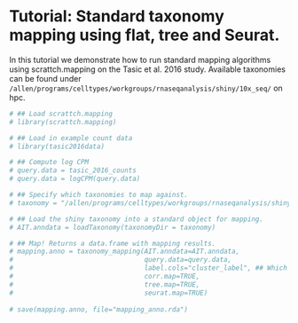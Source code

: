 # Tutorial: Standard taxonomy mapping using flat, tree and Seurat.

In this tutorial we demonstrate how to run standard mapping algorithms using scrattch.mapping on the Tasic et al. 2016 study. Available taxonomies can be found under `/allen/programs/celltypes/workgroups/rnaseqanalysis/shiny/10x_seq/` on hpc.

```R
# ## Load scrattch.mapping
# library(scrattch.mapping)

# ## Load in example count data
# library(tasic2016data)

# ## Compute log CPM
# query.data = tasic_2016_counts
# query.data = logCPM(query.data)

# ## Specify which taxonomies to map against.
# taxonomy = "/allen/programs/celltypes/workgroups/rnaseqanalysis/shiny/10x_seq/tasic_2016"

# ## Load the shiny taxonomy into a standard object for mapping.
# AIT.anndata = loadTaxonomy(taxonomyDir = taxonomy)

# ## Map! Returns a data.frame with mapping results.
# mapping.anno = taxonomy_mapping(AIT.anndata=AIT.anndata, 
#                                 query.data=query.data, 
#                                 label.cols="cluster_label", ## Which obs in AIT.anndata contain annotations to map. E.g. "class", "subclass", etc.
#                                 corr.map=TRUE, 
#                                 tree.map=TRUE, 
#                                 seurat.map=TRUE)
                                
# save(mapping.anno, file="mapping_anno.rda")
```
